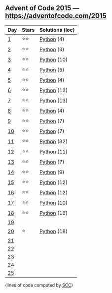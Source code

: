## Advent of Code 2015 — https://adventofcode.com/2015

 | Day | Stars | Solutions (loc) |
 |-----|-------|-----------------|
 | [1](https://adventofcode.com/2015/day/1)   | ⭐⭐| [Python](/aoc2015/01/solution.py) (4) |
 | [2](https://adventofcode.com/2015/day/2)   | ⭐⭐| [Python](/aoc2015/02/solution.py) (3) |
 | [3](https://adventofcode.com/2015/day/3)   | ⭐⭐| [Python](/aoc2015/03/solution.py) (10) |
 | [4](https://adventofcode.com/2015/day/4)   | ⭐⭐| [Python](/aoc2015/04/solution.py) (5) |
 | [5](https://adventofcode.com/2015/day/5)   | ⭐⭐| [Python](/aoc2015/05/solution.py) (4) |
 | [6](https://adventofcode.com/2015/day/6)   | ⭐⭐| [Python](/aoc2015/06/solution.py) (13) |
 | [7](https://adventofcode.com/2015/day/7)   | ⭐⭐| [Python](/aoc2015/07/solution.py) (13) |
 | [8](https://adventofcode.com/2015/day/8)   | ⭐⭐| [Python](/aoc2015/08/solution.py) (4) |
 | [9](https://adventofcode.com/2015/day/9)   | ⭐⭐| [Python](/aoc2015/09/solution.py) (7) |
 | [10](https://adventofcode.com/2015/day/10) | ⭐⭐| [Python](/aoc2015/10/solution.py) (7) |
 | [11](https://adventofcode.com/2015/day/11) | ⭐⭐| [Python](/aoc2015/11/solution.py) (32) |
 | [12](https://adventofcode.com/2015/day/12) | ⭐⭐| [Python](/aoc2015/12/solution.py) (11) |
 | [13](https://adventofcode.com/2015/day/13) | ⭐⭐| [Python](/aoc2015/13/solution.py) (7) |
 | [14](https://adventofcode.com/2015/day/14) | ⭐⭐| [Python](/aoc2015/14/solution.py) (9) |
 | [15](https://adventofcode.com/2015/day/15) | ⭐⭐| [Python](/aoc2015/15/solution.py) (12) |
 | [16](https://adventofcode.com/2015/day/16) | ⭐⭐| [Python](/aoc2015/16/solution.py) (12) |
 | [17](https://adventofcode.com/2015/day/17) | ⭐⭐| [Python](/aoc2015/17/solution.py) (10) |
 | [18](https://adventofcode.com/2015/day/18) | ⭐⭐| [Python](/aoc2015/18/solution.py) (16) |
 | [19](https://adventofcode.com/2015/day/19) | | |
 | [20](https://adventofcode.com/2015/day/20) | ⭐  | [Python](/aoc2015/20/solution.py) (18) |
 | [21](https://adventofcode.com/2015/day/21) | | |
 | [22](https://adventofcode.com/2015/day/22) | | |
 | [23](https://adventofcode.com/2015/day/23) | | |
 | [24](https://adventofcode.com/2015/day/24) | | |
 | [25](https://adventofcode.com/2015/day/25) | | |

(lines of code computed by [SCC](https://github.com/boyter/scc))
